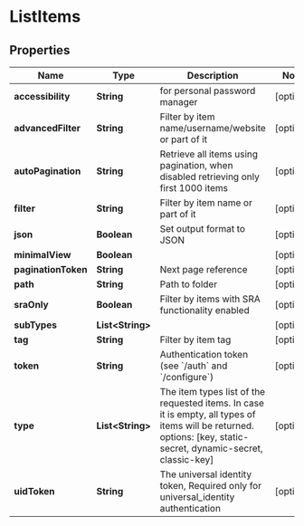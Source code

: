 

# ListItems


## Properties

Name | Type | Description | Notes
------------ | ------------- | ------------- | -------------
**accessibility** | **String** | for personal password manager |  [optional]
**advancedFilter** | **String** | Filter by item name/username/website or part of it |  [optional]
**autoPagination** | **String** | Retrieve all items using pagination, when disabled retrieving only first 1000 items |  [optional]
**filter** | **String** | Filter by item name or part of it |  [optional]
**json** | **Boolean** | Set output format to JSON |  [optional]
**minimalView** | **Boolean** |  |  [optional]
**paginationToken** | **String** | Next page reference |  [optional]
**path** | **String** | Path to folder |  [optional]
**sraOnly** | **Boolean** | Filter by items with SRA functionality enabled |  [optional]
**subTypes** | **List&lt;String&gt;** |  |  [optional]
**tag** | **String** | Filter by item tag |  [optional]
**token** | **String** | Authentication token (see &#x60;/auth&#x60; and &#x60;/configure&#x60;) |  [optional]
**type** | **List&lt;String&gt;** | The item types list of the requested items. In case it is empty, all types of items will be returned. options: [key, static-secret, dynamic-secret, classic-key] |  [optional]
**uidToken** | **String** | The universal identity token, Required only for universal_identity authentication |  [optional]



